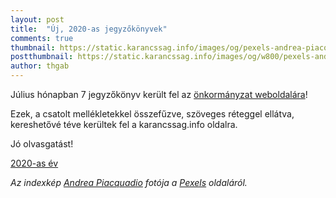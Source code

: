 ```yaml
---
layout: post
title:  "Új, 2020-as jegyzőkönyvek"
comments: true
thumbnail: https://static.karancssag.info/images/og/pexels-andrea-piacquadio-3771045.jpg
postthumbnail: https://static.karancssag.info/images/og/w800/pexels-andrea-piacquadio-3771045.png
author: thgab
---
```


Július hónapban 7 jegyzőkönyv került fel az [önkormányzat weboldalára](https://karancssag.asp.lgov.hu/kepviselotestuleti-jegyzokonyvek)!
<!--more-->

Ezek, a csatolt mellékletekkel összefűzve, szöveges réteggel ellátva, kereshetővé téve kerültek fel 
a karancssag.info oldalra.

Jó olvasgatást!

[2020-as év][1]

_Az indexkép [Andrea Piacquadio](https://www.pexels.com/hu-hu/@olly?utm_content=attributionCopyText&amp;utm_medium=referral&amp;utm_source=pexels) fotója a [Pexels](https://www.pexels.com/hu-hu/foto/uzletember-ferfi-oltony-emberek-3771045/?utm_content=attributionCopyText&amp;utm_medium=referral&amp;utm_source=pexels) oldaláról._

[1]:/download/jegyzokonyvek/2020/

